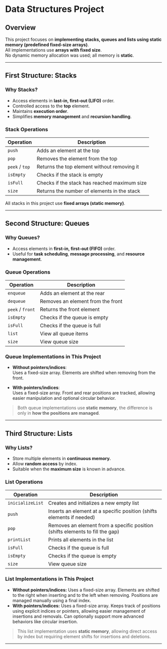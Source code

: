 # Data Structures Project

## Overview

This project focuses on **implementing stacks, queues and lists using static memory (predefined fixed-size arrays)**.  
All implementations use **arrays with fixed size**.  
No dynamic memory allocation was used; all memory is **static**.

---

## First Structure: **Stacks**

### Why Stacks?
- Access elements in **last-in, first-out (LIFO)** order.  
- Controlled access to the **top** element.  
- Maintains **execution order**.  
- Simplifies **memory management** and **recursion handling**.

### Stack Operations

| Operation      | Description                                   |
|----------------|-----------------------------------------------|
| `push`         | Adds an element at the top                     |
| `pop`          | Removes the element from the top              |
| `peek` / `top` | Returns the top element without removing it  |
| `isEmpty`      | Checks if the stack is empty                  |
| `isFull`       | Checks if the stack has reached maximum size |
| `size`         | Returns the number of elements in the stack   |

All stacks in this project use **fixed arrays (static memory)**.

---

## Second Structure: **Queues**

### Why Queues?
- Access elements in **first-in, first-out (FIFO)** order.  
- Useful for **task scheduling**, **message processing**, and **resource management**.

### Queue Operations

| Operation   | Description                         |
|-------------|-------------------------------------|
| `enqueue`   | Adds an element at the rear         |
| `dequeue`   | Removes an element from the front   |
| `peek` / `front` | Returns the front element        |
| `isEmpty`   | Checks if the queue is empty        |
| `isFull`    | Checks if the queue is full         |
| `list`    | View all queue items       |
| `size`    | View queue size      |

### Queue Implementations in This Project

- **Without pointers/indices**:  
  Uses a fixed-size array. Elements are shifted when removing from the front.

- **With pointers/indices**:  
  Uses a fixed-size array. Front and rear positions are tracked, allowing easier manipulation and optional circular behavior.

> Both queue implementations use **static memory**, the difference is only in **how the positions are managed**.

---

## Third Structure: **Lists**

### Why Lists?

- Store multiple elements in **continuous memory.**
- Allow **random access** by index.
- Suitable when the **maximum size** is known in advance.

### List Operations

| Operation   | Description                         |
|-------------|-------------------------------------|
| `inicializeList`   | Creates and initializes a new empty list         |
| `push`   | Inserts an element at a specific position (shifts elements if needed)   |
| `pop` | Removes an element from a specific position (shifts elements to fill the gap)        |
| `printList`   | Prints all elements in the list        |
| `isFull`    | Checks if the queue is full          |
| `isEmpty`    | Checks if the queue is empty       |
| `size`    | View queue size        |
	
### List Implementations in This Project

- **Without pointers/indices:**
  Uses a fixed-size array. Elements are shifted to the right when inserting and to the left when removing.
  Positions are managed manually using a final index.
- **With pointers/indices:**
  Uses a fixed-size array. Keeps track of positions using explicit indices or pointers, allowing easier management of insertions and removals.
  Can optionally support more advanced behaviors like circular insertion.

> This list implementation uses **static memory**, allowing direct access by index but requiring element shifts for insertions and deletions.

---
